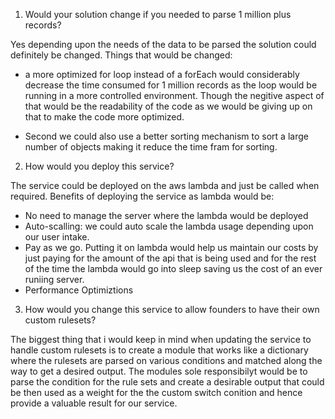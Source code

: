 1) Would your solution change if you needed to parse 1 million plus records?

Yes depending upon the needs of the data to be parsed the solution could definitely be changed. Things that would be changed:

- a more optimized for loop instead of a forEach would considerably decrease the time consumed for 1 million records as the loop would be running in a more controlled environment. Though the negitive aspect of that would be the readability of the code as we would be giving up on that to make the code more optimized.

- Second we could also use a better sorting mechanism to sort a large number of objects making it reduce the time fram for sorting.

2) How would you deploy this service?

The service could be deployed on the aws lambda and just be called when required. Benefits of deploying the service as lambda would be:

- No need to manage the server where the lambda would be deployed
- Auto-scalling: we could auto scale the lambda usage depending upon our user intake. 
- Pay as we go. Putting it on lambda would help us maintain our costs by just paying for the amount of the api that is being used and for the rest of the time the lambda would go into sleep saving us the cost of an ever runiing server.
- Performance Optimiztions

3) How would you change this service to allow founders to have their own custom rulesets?

The biggest thing that i would keep in mind when updating the service to handle custom rulesets is to create a module that works like a dictionary where the rulesets are parsed on various conditions and matched along the way to get a desired output. The modules sole responsibilyt would be to parse the condition for the rule sets and create a desirable output that could be then used as a weight for the the custom switch conition and hence provide a valuable result for our service.